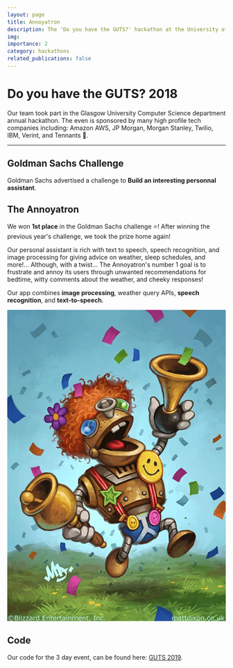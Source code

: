 ```yaml
---
layout: page
title: Annoyatron
description: The 'Do you have the GUTS?' hackathon at the University of Glasgow in 2018.
img:
importance: 2
category: hackathons
related_publications: false
---
```


# Do you have the GUTS? 2018

Our team took part in the Glasgow University Computer Science department annual hackathon. The even is sponsored by many high profile tech companies including: Amazon AWS, JP Morgan, Morgan Stanley, Twilio, IBM, Verint, and Tennants :beer:.

----

## Goldman Sachs Challenge
Goldman Sachs advertised a challenge to **Build an interesting personnal assistant**.

## The Annoyatron
We won **1st place** in the Goldman Sachs challenge :star:! After winning the previous year's challenge, we took the prize home again!

Our personal assistant is rich with text to speech, speech recognition, and image processing for giving advice on weather, sleep schedules, and more!... Although, with a twist...
The Annoyatron's number 1 goal is to frustrate and annoy its users through unwanted recommendations for bedtime, witty comments about the weather, and cheeky responses!

Our app combines **image processing**, weather query APIs, **speech recognition**, and **text-to-speech**.

![Annoyatron](./assets/img/guts2018/annoyatron.png)

## Code
Our code for the 3 day event, can be found here: [GUTS 2019](https://github.com/leoreppas/GUTS2018).